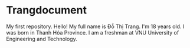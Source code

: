 # Trangdocument
My first repository.
Hello!
My full name is Đỗ Thị Trang.
I'm 18 years old.
I was born in Thanh Hóa Province.
I am a freshman at VNU University of Engineering and Technology.
